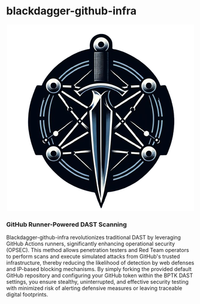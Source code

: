 # blackdagger-github-infra

<p align="center">
  <img src="https://github.com/ErdemOzgen/blackdagger/blob/main/assets/images/blackdaggerReadme.png" width="500" alt="blackdagger-logo">
</p>

### GitHub Runner-Powered DAST Scanning

Blackdagger-github-infra revolutionizes traditional DAST by leveraging GitHub Actions runners, significantly enhancing operational security (OPSEC). This method allows penetration testers and Red Team operators to perform scans and execute simulated attacks from GitHub's trusted infrastructure, thereby reducing the likelihood of detection by web defenses and IP-based blocking mechanisms. By simply forking the provided default GitHub repository and configuring your GitHub token within the BPTK DAST settings, you ensure stealthy, uninterrupted, and effective security testing with minimized risk of alerting defensive measures or leaving traceable digital footprints.